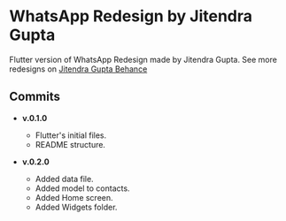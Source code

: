 # WhatsApp Redesign by Jitendra Gupta

Flutter version of WhatsApp Redesign made by Jitendra Gupta.
See more redesigns on [Jitendra Gupta Behance](https://www.behance.net/jitofficial)

## Commits

- <b>v.0.1.0</b>
    - Flutter's initial files.
    - README structure.

- <b>v.0.2.0</b>
    - Added data file.
    - Added model to contacts.
    - Added Home screen.
    - Added Widgets folder.